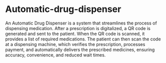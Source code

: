 # Automatic-drug-dispenser
An Automatic Drug Dispenser is a system that streamlines the process of dispensing medication. After a prescription is digitalized, a QR code is generated and sent to the patient. When the QR code is scanned, it provides a list of required medications. The patient can then scan the code at a dispensing machine, which verifies the prescription, processes payment, and automatically delivers the prescribed medicines, ensuring accuracy, convenience, and reduced wait times.
